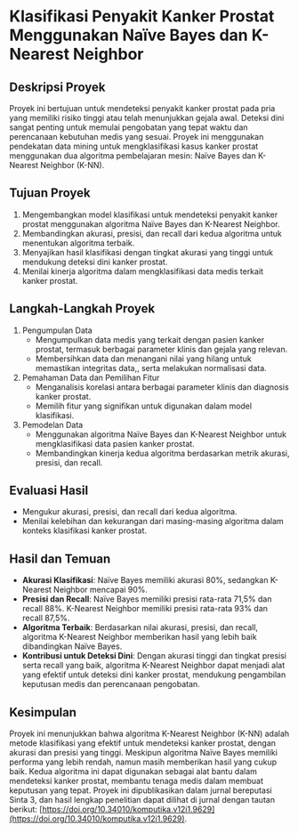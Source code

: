 # Klasifikasi Penyakit Kanker Prostat Menggunakan Naïve Bayes dan K-Nearest Neighbor
## Deskripsi Proyek
Proyek ini bertujuan untuk mendeteksi penyakit kanker prostat pada pria yang memiliki risiko tinggi atau telah menunjukkan gejala awal. Deteksi dini sangat penting untuk memulai pengobatan yang tepat waktu dan perencanaan kebutuhan medis yang sesuai. Proyek ini menggunakan pendekatan data mining untuk mengklasifikasi kasus kanker prostat menggunakan dua algoritma pembelajaran mesin: Naïve Bayes dan K-Nearest Neighbor (K-NN). 
## Tujuan Proyek
1. Mengembangkan model klasifikasi untuk mendeteksi penyakit kanker prostat menggunakan algoritma Naïve Bayes dan K-Nearest Neighbor.
2. Membandingkan akurasi, presisi, dan recall dari kedua algoritma untuk menentukan algoritma terbaik.
3. Menyajikan hasil klasifikasi dengan tingkat akurasi yang tinggi untuk mendukung deteksi dini kanker prostat.
4. Menilai kinerja algoritma dalam mengklasifikasi data medis terkait kanker prostat.
## Langkah-Langkah Proyek
1. Pengumpulan Data
    - Mengumpulkan data medis yang terkait dengan pasien kanker prostat, termasuk berbagai parameter klinis dan gejala yang relevan.
    - Membersihkan data dan menangani nilai yang hilang untuk memastikan integritas data,, serta melakukan normalisasi data.
3. Pemahaman Data dan Pemilihan Fitur
    - Menganalisis korelasi antara berbagai parameter klinis dan diagnosis kanker prostat.
    - Memilih fitur yang signifikan untuk digunakan dalam model klasifikasi.
3. Pemodelan Data
    - Menggunakan algoritma Naïve Bayes dan K-Nearest Neighbor untuk mengklasifikasi data pasien kanker prostat.
    - Membandingkan kinerja kedua algoritma berdasarkan metrik akurasi, presisi, dan recall.
## Evaluasi Hasil
- Mengukur akurasi, presisi, dan recall dari kedua algoritma.
- Menilai kelebihan dan kekurangan dari masing-masing algoritma dalam konteks klasifikasi kanker prostat.
## Hasil dan Temuan
- **Akurasi Klasifikasi**: Naïve Bayes memiliki akurasi 80%, sedangkan K-Nearest Neighbor mencapai 90%.
- **Presisi dan Recall**: Naïve Bayes memiliki presisi rata-rata 71,5% dan recall 88%. K-Nearest Neighbor memiliki presisi rata-rata 93% dan recall 87,5%.
- **Algoritma Terbaik**: Berdasarkan nilai akurasi, presisi, dan recall, algoritma K-Nearest Neighbor memberikan hasil yang lebih baik dibandingkan Naïve Bayes.
- **Kontribusi untuk Deteksi Dini**: Dengan akurasi tinggi dan tingkat presisi serta recall yang baik, algoritma K-Nearest Neighbor dapat menjadi alat yang efektif untuk deteksi dini kanker prostat, mendukung pengambilan keputusan medis dan perencanaan pengobatan.
## Kesimpulan
Proyek ini menunjukkan bahwa algoritma K-Nearest Neighbor (K-NN) adalah metode klasifikasi yang efektif untuk mendeteksi kanker prostat, dengan akurasi dan presisi yang tinggi. Meskipun algoritma Naïve Bayes memiliki performa yang lebih rendah, namun masih memberikan hasil yang cukup baik. Kedua algoritma ini dapat digunakan sebagai alat bantu dalam mendeteksi kanker prostat, membantu tenaga medis dalam membuat keputusan yang tepat. Proyek ini dipublikasikan dalam jurnal bereputasi Sinta 3, dan hasil lengkap penelitian dapat dilihat di jurnal dengan tautan berikut: [https://doi.org/10.34010/komputika.v12i1.9629](https://doi.org/10.34010/komputika.v12i1.9629).
